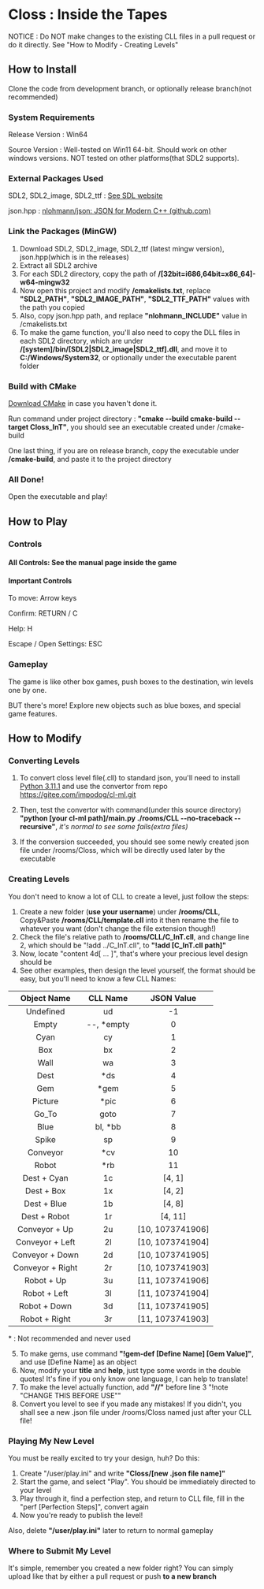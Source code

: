 # Closs : Inside the Tapes

NOTICE : Do NOT make changes to the existing CLL files in a pull request or do it directly. See "How to Modify - Creating Levels"

## How to Install

Clone the code from development branch, or optionally release branch(not recommended)

### System Requirements

Release Version : Win64

Source Version : Well-tested on Win11 64-bit. Should work on other windows versions. NOT tested on other platforms(that SDL2 supports).

### External Packages Used

SDL2, SDL2_image, SDL2_ttf : [See SDL website](www.libsdl.org)

json.hpp : [nlohmann/json: JSON for Modern C++ (github.com)](https://github.com/nlohmann/json)

### Link the Packages (MinGW)

1. Download SDL2, SDL2_image, SDL2_ttf (latest mingw version), json.hpp(which is in the releases)
2. Extract all SDL2 archive
3. For each SDL2 directory, copy the path of **/[32bit=i686,64bit=x86_64]-w64-mingw32**
4. Now open this project and modify **/cmakelists.txt**, replace **"SDL2_PATH"**, **"SDL2_IMAGE_PATH"**, **"SDL2_TTF_PATH"** values with the path you copied
5. Also, copy json.hpp path, and replace **"nlohmann_INCLUDE"** value in /cmakelists.txt
6. To make the game function, you'll also need to copy the DLL files in each SDL2 directory, which are under **/[system]/bin/[SDL2|SDL2_image|SDL2_ttf].dll**, and move it to **C:/Windows/System32**, or optionally under the executable parent folder

### Build with CMake

[Download CMake](https://cmake.org/download/) in case you haven't done it.

Run command under project directory : **"cmake --build cmake-build --target Closs_InT"**, you should see an executable created under /cmake-build

One last thing, if you are on release branch, copy the executable under **/cmake-build**, and paste it to the project directory

### All Done!

Open the executable and play!

## How to Play

### Controls

#### All Controls: See the manual page inside the game

#### Important Controls

To move: Arrow keys

Confirm: RETURN / C

Help: H

Escape / Open Settings: ESC

### Gameplay

The game is like other box games, push boxes to the destination, win levels one by one.

BUT there's more! Explore new objects such as blue boxes, and special game features.

## How to Modify

### Converting Levels

1. To convert closs level file(.cll) to standard json, you'll need to install [Python 3.11.1](https://www.python.org/downloads/release/python-3111/) and use the convertor from repo https://gitee.com/impodog/cl-ml.git

2. Then, test the convertor with command(under this source directory) **"python [your cl-ml path]/main.py ./rooms/CLL --no-traceback --recursive"**, *it's normal to see some fails(extra files)*
3. If the conversion succeeded, you should see some newly created json file under /rooms/Closs, which will be directly used later by the executable

### Creating Levels

You don't need to know a lot of CLL to create a level, just follow the steps:

1. Create a new folder (**use your username**) under **/rooms/CLL**, Copy&Paste **/rooms/CLL/template.cll** into it then rename the file to whatever you want (don't change the file extension though!)
2. Check the file's relative path to **/rooms/CLL/C_InT.cll**, and change line 2, which should be "!add ../C_InT.cll", to **"!add [C_InT.cll path]"**
3. Now, locate "content 4d[ ... ]", that's where your precious level design should be
4. See other examples, then design the level yourself, the format should be easy, but you'll need to know a few CLL Names:

|   Object Name    |  CLL Name   |    JSON Value    |
| :--------------: | :---------: | :--------------: |
|    Undefined     |     ud      |        -1        |
|      Empty       | --, \*empty |        0         |
|       Cyan       |     cy      |        1         |
|       Box        |     bx      |        2         |
|       Wall       |     wa      |        3         |
|       Dest       |    \*ds     |        4         |
|       Gem        |    \*gem    |        5         |
|     Picture      |    \*pic    |        6         |
|      Go_To       |    goto     |        7         |
|       Blue       |  bl, \*bb   |        8         |
|      Spike       |     sp      |        9         |
|     Conveyor     |    \*cv     |        10        |
|      Robot       |    \*rb     |        11        |
|   Dest + Cyan    |     1c      |      [4, 1]      |
|    Dest + Box    |     1x      |      [4, 2]      |
|   Dest + Blue    |     1b      |      [4, 8]      |
|   Dest + Robot   |     1r      |     [4, 11]      |
|  Conveyor + Up   |     2u      | [10, 1073741906] |
| Conveyor + Left  |     2l      | [10, 1073741904] |
| Conveyor + Down  |     2d      | [10, 1073741905] |
| Conveyor + Right |     2r      | [10, 1073741903] |
|    Robot + Up    |     3u      | [11, 1073741906] |
|   Robot + Left   |     3l      | [11, 1073741904] |
|   Robot + Down   |     3d      | [11, 1073741905] |
|  Robot + Right   |     3r      | [11, 1073741903] |

\* : Not recommended and never used

5. To make gems, use command **"!gem-def [Define Name] [Gem Value]"**, and use [Define Name] as an object
6. Now, modify your **title** and **help**, just type some words in the double quotes! It's fine if you only know one language, I can help to translate!
7. To make the level actually function, add **"//"** before line 3 "!note \"CHANGE THIS BEFORE USE\""
8. Convert you level to see if you made any mistakes! If you didn't, you shall see a new .json file under /rooms/Closs named just after your CLL file!

### Playing My New Level

You must be really excited to try your design, huh? Do this:

1. Create "/user/play.ini" and write **"Closs/[new .json file name]"**
2. Start the game, and select "Play". You should be immediately directed to your level
3. Play through it, find a perfection step, and return to CLL file, fill in the "perf [Perfection Steps]", convert again
4. Now you're ready to publish the level!

Also, delete **"/user/play.ini"** later to return to normal gameplay

### Where to Submit My Level

It's simple, remember you created a new folder right? You can simply upload like that by either a pull request or push **to a new branch**